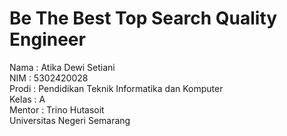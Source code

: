 # Be The Best Top Search Quality Engineer
Nama   : Atika Dewi Setiani <br>
NIM    : 5302420028 <br>
Prodi  : Pendidikan Teknik Informatika dan Komputer <br>
Kelas  : A <br>
Mentor : Trino Hutasoit <br>
Universitas Negeri Semarang

